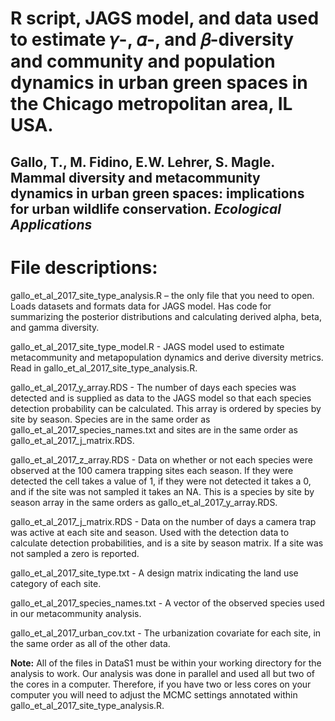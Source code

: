 # R script, JAGS model, and data used to estimate 𝛾-, 𝛼-, and 𝛽-diversity and community and population dynamics in urban green spaces in the Chicago metropolitan area, IL USA.

## **Gallo, T., M. Fidino, E.W. Lehrer, S. Magle. Mammal diversity and metacommunity dynamics in urban green spaces: implications for urban wildlife conservation. _Ecological Applications_**

# **File descriptions:**
gallo_et_al_2017_site_type_analysis.R – the only file that you need to open. Loads datasets and formats data for JAGS model. Has code for summarizing the posterior distributions and calculating derived alpha, beta, and gamma diversity.

gallo_et_al_2017_site_type_model.R - JAGS model used to estimate metacommunity and metapopulation dynamics and derive diversity metrics. Read in gallo_et_al_2017_site_type_analysis.R.  

gallo_et_al_2017_y_array.RDS - The number of days each species was detected and is supplied as data to the JAGS model so that each species detection probability can be calculated. This array is ordered by species by site by season. Species are in the same order as gallo_et_al_2017_species_names.txt and sites are in the same order as gallo_et_al_2017_j_matrix.RDS.

gallo_et_al_2017_z_array.RDS - Data on whether or not each species were observed at the 100 camera trapping sites each season. If they were detected the cell takes a value of 1, if they were not detected it takes a 0, and if the site was not sampled it takes an NA. This is a species by site by season array in the same orders as gallo_et_al_2017_y_array.RDS.

gallo_et_al_2017_j_matrix.RDS - Data on the number of days a camera trap was active at each site and season. Used with the detection data to calculate detection probabilities, and is a site by season matrix. If a site was not sampled a zero is reported.

gallo_et_al_2017_site_type.txt - A design matrix indicating the land use category of each site. 

gallo_et_al_2017_species_names.txt - A vector of the observed species used in our metacommunity analysis. 

gallo_et_al_2017_urban_cov.txt - The urbanization covariate for each site, in the same order as all of the other data.

**Note:** All of the files in DataS1 must be within your working directory for the analysis to work.  Our analysis was done in parallel and used all but two of the cores in a computer. Therefore, if you have two or less cores on your computer you will need to adjust the MCMC settings annotated within gallo_et_al_2017_site_type_analysis.R.
